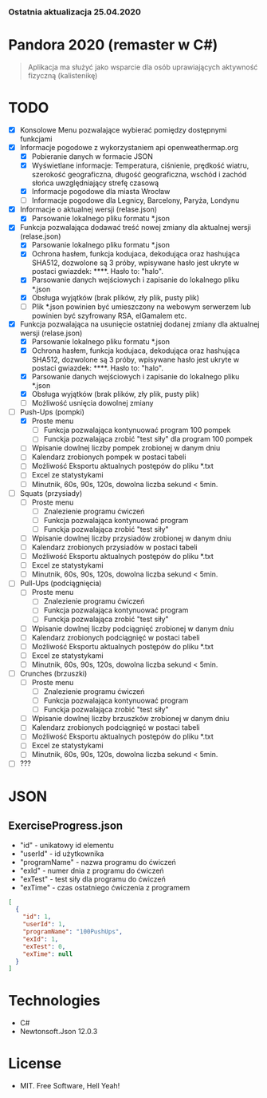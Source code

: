 ﻿### Ostatnia aktualizacja 25.04.2020

# Pandora 2020 (remaster w C#)
> Aplikacja ma służyć jako wsparcie dla osób uprawiających aktywność fizyczną (kalistenikę)

# TODO
- [x] Konsolowe Menu pozwalające wybierać pomiędzy dostępnymi funkcjami
- [x] Informacje pogodowe z wykorzystaniem api openweathermap.org
    - [x] Pobieranie danych w formacie JSON 
    - [x] Wyświetlane informacje: Temperatura, ciśnienie, prędkość wiatru, szerokość geograficzna, długość geograficzna, wschód i zachód słońca uwzględniający strefę czasową
    - [x] Informacje pogodowe dla miasta Wrocław
    - [ ] Informacje pogodowe dla Legnicy, Barcelony, Paryża, Londynu
- [x] Informacje o aktualnej wersji (relase.json)
    - [x] Parsowanie lokalnego pliku formatu *.json
- [x] Funkcja pozwalająca dodawać treść nowej zmiany dla aktualnej wersji (relase.json)
    - [x] Parsowanie lokalnego pliku formatu *.json
    - [x] Ochrona hasłem, funkcja kodujaca, dekodująca oraz hashująca SHA512, dozwolone są 3 próby, wpisywane hasło jest ukryte w postaci gwiazdek: ****. Hasło to: "halo".
    - [x] Parsowanie danych wejściowych i zapisanie do lokalnego pliku *.json
    - [x] Obsługa wyjątków (brak plików, zły plik, pusty plik)
    - [ ] Plik *.json powinien być umieszczony na webowym serwerzem lub powinien być szyfrowany RSA, elGamalem etc.
- [x] Funkcja pozwalająca na usunięcie ostatniej dodanej zmiany dla aktualnej wersji (relase.json)
    - [x] Parsowanie lokalnego pliku formatu *.json
    - [x] Ochrona hasłem, funkcja kodujaca, dekodująca oraz hashująca SHA512, dozwolone są 3 próby, wpisywane hasło jest ukryte w postaci gwiazdek: ****. Hasło to: "halo".
    - [x] Parsowanie danych wejściowych i zapisanie do lokalnego pliku *.json
    - [x] Obsługa wyjątków (brak plików, zły plik, pusty plik)
    - [ ] Możliwość usnięcia dowolnej zmiany 
- [ ] Push-Ups (pompki)
    - [x] Proste menu
        - [ ] Funkcja pozwalająca kontynuować program 100 pompek
        - [ ] Funckja pozwalająca zrobić "test siły" dla program 100 pompek
    - [ ] Wpisanie dowlnej liczby pompek zrobionej w danym dniu
    - [ ] Kalendarz zrobionych pompek w postaci tabeli
    - [ ] Możliwość Eksportu aktualnych postępów do pliku *.txt 
    - [ ] Excel ze statystykami 
    - [ ] Minutnik, 60s, 90s, 120s, dowolna liczba sekund < 5min.
- [ ] Squats (przysiady)
    - [ ] Proste menu
        - [ ] Znalezienie programu ćwiczeń
        - [ ] Funkcja pozwalająca kontynuować program
        - [ ] Funckja pozwalająca zrobić "test siły"
    - [ ] Wpisanie dowlnej liczby przysiadów zrobionej w danym dniu
    - [ ] Kalendarz zrobionych przysiadów w postaci tabeli
    - [ ] Możliwość Eksportu aktualnych postępów do pliku *.txt 
    - [ ] Excel ze statystykami
    - [ ] Minutnik, 60s, 90s, 120s, dowolna liczba sekund < 5min.
- [ ] Pull-Ups (podciągnięcia)
    - [ ] Proste menu
        - [ ] Znalezienie programu ćwiczeń
        - [ ] Funkcja pozwalająca kontynuować program 
        - [ ] Funckja pozwalająca zrobić "test siły"
    - [ ] Wpisanie dowlnej liczby podciągnięć zrobionej w danym dniu
    - [ ] Kalendarz zrobionych podciągnięć w postaci tabeli
    - [ ] Możliwość Eksportu aktualnych postępów do pliku *.txt 
    - [ ] Excel ze statystykami 
    - [ ] Minutnik, 60s, 90s, 120s, dowolna liczba sekund < 5min.
- [ ] Crunches (brzuszki)
    - [ ] Proste menu
        - [ ] Znalezienie programu ćwiczeń
        - [ ] Funkcja pozwalająca kontynuować program 
        - [ ] Funckja pozwalająca zrobić "test siły"
    - [ ] Wpisanie dowlnej liczby brzuszków zrobionej w danym dniu
    - [ ] Kalendarz zrobionych podciągnięć w postaci tabeli
    - [ ] Możliwość Eksportu aktualnych postępów do pliku *.txt 
    - [ ] Excel ze statystykami 
    - [ ] Minutnik, 60s, 90s, 120s, dowolna liczba sekund < 5min.
- [ ] ???

# JSON

ExerciseProgress.json
----
- "id" - unikatowy id elementu
- "userId" - id użytkownika
- "programName" - nazwa programu do ćwiczeń
- "exId" - numer dnia z programu do ćwiczeń
- "exTest" - test siły dla programu do ćwiczeń
- "exTime" - czas ostatniego ćwiczenia z programem

```json
[
  {
    "id": 1,
    "userId": 1,
    "programName": "100PushUps",
    "exId": 1,
    "exTest": 0,
    "exTime": null
  }
]
```

# Technologies 
- C#
- Newtonsoft.Json 12.0.3

# License
- MIT. Free Software, Hell Yeah!
